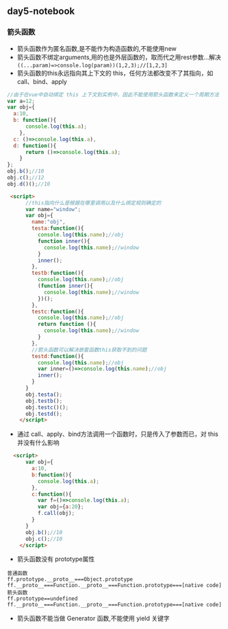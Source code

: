 ## day5-notebook
### 箭头函数
* 箭头函数作为匿名函数,是不能作为构造函数的,不能使用new
* 箭头函数不绑定arguments,用的也是外层函数的，取而代之用rest参数…解决
```((...param)=>console.log(param))(1,2,3);//[1,2,3]```
* 箭头函数的this永远指向其上下文的 this，任何方法都改变不了其指向，如call、bind、apply
```js
//由于在vue中自动绑定 this 上下文到实例中，因此不能使用箭头函数来定义一个周期方法
var a=12;
var obj={
  a:10,
  b: function(){
      console.log(this.a);
    },
  c: ()=>console.log(this.a),
  d: function(){
      return ()=>console.log(this.a);
    }
};
obj.b();//10
obj.c();//12
obj.d()();//10
```
```html
 <script>
      //this指向什么是根据在哪里调用以及什么绑定规则确定的
      var name="window";
      var obj={
        name:"obj",
        testa:function(){
          console.log(this.name);//obj
          function inner(){
            console.log(this.name);//window
          }
          inner();
        },
        testb:function(){
          console.log(this.name);//obj
          (function inner(){
            console.log(this.name);//window
          })();
        },
        testc:function(){
          console.log(this.name);//obj
          return function (){
            console.log(this.name);//window
          }
        },
        //箭头函数可以解决嵌套函数this获取不到的问题
        testd:function(){
          console.log(this.name);//obj
          var inner=()=>console.log(this.name);//obj
          inner();
        }
      }
      obj.testa();
      obj.testb();
      obj.testc()();
      obj.testd();
    </script>
```
* 通过 call、apply、bind方法调用一个函数时，只是传入了参数而已，对 this并没有什么影响
```html
  <script>
      var obj={
        a:10,
        b:function(){
          console.log(this.a);
        },
        c:function(){
          var f=()=>console.log(this.a);
          var obj={a:20};
          f.call(obj);
        }
      }
      obj.b();//10
      obj.c();//10
    </script>
```
* 箭头函数没有 prototype属性
```
普通函数
ff.prototype.__proto__===Object.prototype
ff.__proto__===Function.__proto__===Function.prototype===[native code]
箭头函数
ff.prototype==undefined
ff.__proto__===Function.__proto__===Function.prototype===[native code]
```
* 箭头函数不能当做 Generator 函数,不能使用 yield 关键字
